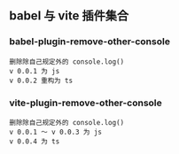 ## babel 与 vite 插件集合

### babel-plugin-remove-other-console

```
删除除自己规定外的 console.log()
v 0.0.1 为 js
v 0.0.2 重构为 ts
```

### vite-plugin-remove-other-console

```
删除除自己规定外的 console.log()
v 0.0.1 ～ v 0.0.3 为 js
v 0.0.4 为 ts
```
